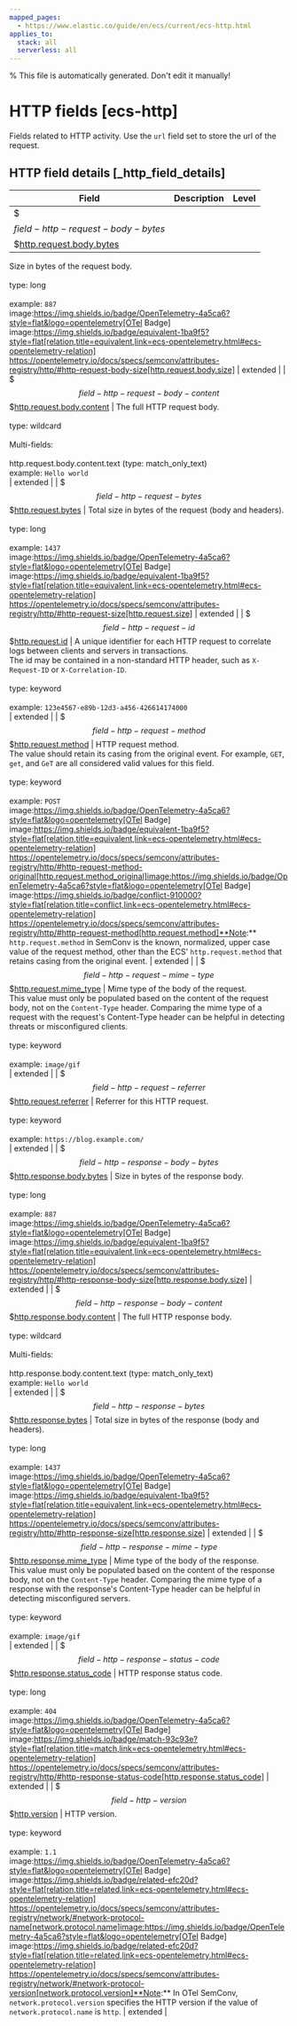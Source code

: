 ```yaml
---
mapped_pages:
  - https://www.elastic.co/guide/en/ecs/current/ecs-http.html
applies_to:
  stack: all
  serverless: all
---
```

% This file is automatically generated. Don't edit it manually!

# HTTP fields [ecs-http]

Fields related to HTTP activity. Use the `url` field set to store the url of the request.

## HTTP field details [_http_field_details]

| Field | Description | Level |
| --- | --- | --- |
| $$$field-http-request-body-bytes$$$[http.request.body.bytes](#field-http-request-body-bytes) |
Size in bytes of the request body.<br><br>type: long<br><br>
example: `887`<br>image:https://img.shields.io/badge/OpenTelemetry-4a5ca6?style=flat&logo=opentelemetry[OTel Badge] image:https://img.shields.io/badge/equivalent-1ba9f5?style=flat[relation,title=equivalent,link=ecs-opentelemetry.html#ecs-opentelemetry-relation] https://opentelemetry.io/docs/specs/semconv/attributes-registry/http/#http-request-body-size[http.request.body.size] | extended |
| $$$field-http-request-body-content$$$[http.request.body.content](#field-http-request-body-content) |
The full HTTP request body.<br><br>type: wildcard<br><br>
Multi-fields:<br><br>
http.request.body.content.text (type: match_only_text)<br>
example: `Hello world`<br> | extended |
| $$$field-http-request-bytes$$$[http.request.bytes](#field-http-request-bytes) |
Total size in bytes of the request (body and headers).<br><br>type: long<br><br>
example: `1437`<br>image:https://img.shields.io/badge/OpenTelemetry-4a5ca6?style=flat&logo=opentelemetry[OTel Badge] image:https://img.shields.io/badge/equivalent-1ba9f5?style=flat[relation,title=equivalent,link=ecs-opentelemetry.html#ecs-opentelemetry-relation] https://opentelemetry.io/docs/specs/semconv/attributes-registry/http/#http-request-size[http.request.size] | extended |
| $$$field-http-request-id$$$[http.request.id](#field-http-request-id) |
A unique identifier for each HTTP request to correlate logs between clients and servers in transactions.<br>The id may be contained in a non-standard HTTP header, such as `X-Request-ID` or `X-Correlation-ID`.<br><br>type: keyword<br><br>
example: `123e4567-e89b-12d3-a456-426614174000`<br> | extended |
| $$$field-http-request-method$$$[http.request.method](#field-http-request-method) |
HTTP request method.<br>The value should retain its casing from the original event. For example, `GET`, `get`, and `GeT` are all considered valid values for this field.<br><br>type: keyword<br><br>
example: `POST`<br>image:https://img.shields.io/badge/OpenTelemetry-4a5ca6?style=flat&logo=opentelemetry[OTel Badge] image:https://img.shields.io/badge/equivalent-1ba9f5?style=flat[relation,title=equivalent,link=ecs-opentelemetry.html#ecs-opentelemetry-relation] https://opentelemetry.io/docs/specs/semconv/attributes-registry/http/#http-request-method-original[http.request.method_original]image:https://img.shields.io/badge/OpenTelemetry-4a5ca6?style=flat&logo=opentelemetry[OTel Badge] image:https://img.shields.io/badge/conflict-910000?style=flat[relation,title=conflict,link=ecs-opentelemetry.html#ecs-opentelemetry-relation] https://opentelemetry.io/docs/specs/semconv/attributes-registry/http/#http-request-method[http.request.method]**Note:** `http.request.method` in SemConv is the known, normalized, upper case value of the request method, other than the ECS' `http.request.method` that retains casing from the original event.
 | extended |
| $$$field-http-request-mime-type$$$[http.request.mime_type](#field-http-request-mime-type) |
Mime type of the body of the request.<br>This value must only be populated based on the content of the request body, not on the `Content-Type` header. Comparing the mime type of a request with the request's Content-Type header can be helpful in detecting threats or misconfigured clients.<br><br>type: keyword<br><br>
example: `image/gif`<br> | extended |
| $$$field-http-request-referrer$$$[http.request.referrer](#field-http-request-referrer) |
Referrer for this HTTP request.<br><br>type: keyword<br><br>
example: `https://blog.example.com/`<br> | extended |
| $$$field-http-response-body-bytes$$$[http.response.body.bytes](#field-http-response-body-bytes) |
Size in bytes of the response body.<br><br>type: long<br><br>
example: `887`<br>image:https://img.shields.io/badge/OpenTelemetry-4a5ca6?style=flat&logo=opentelemetry[OTel Badge] image:https://img.shields.io/badge/equivalent-1ba9f5?style=flat[relation,title=equivalent,link=ecs-opentelemetry.html#ecs-opentelemetry-relation] https://opentelemetry.io/docs/specs/semconv/attributes-registry/http/#http-response-body-size[http.response.body.size] | extended |
| $$$field-http-response-body-content$$$[http.response.body.content](#field-http-response-body-content) |
The full HTTP response body.<br><br>type: wildcard<br><br>
Multi-fields:<br><br>
http.response.body.content.text (type: match_only_text)<br>
example: `Hello world`<br> | extended |
| $$$field-http-response-bytes$$$[http.response.bytes](#field-http-response-bytes) |
Total size in bytes of the response (body and headers).<br><br>type: long<br><br>
example: `1437`<br>image:https://img.shields.io/badge/OpenTelemetry-4a5ca6?style=flat&logo=opentelemetry[OTel Badge] image:https://img.shields.io/badge/equivalent-1ba9f5?style=flat[relation,title=equivalent,link=ecs-opentelemetry.html#ecs-opentelemetry-relation] https://opentelemetry.io/docs/specs/semconv/attributes-registry/http/#http-response-size[http.response.size] | extended |
| $$$field-http-response-mime-type$$$[http.response.mime_type](#field-http-response-mime-type) |
Mime type of the body of the response.<br>This value must only be populated based on the content of the response body, not on the `Content-Type` header. Comparing the mime type of a response with the response's Content-Type header can be helpful in detecting misconfigured servers.<br><br>type: keyword<br><br>
example: `image/gif`<br> | extended |
| $$$field-http-response-status-code$$$[http.response.status_code](#field-http-response-status-code) |
HTTP response status code.<br><br>type: long<br><br>
example: `404`<br>image:https://img.shields.io/badge/OpenTelemetry-4a5ca6?style=flat&logo=opentelemetry[OTel Badge] image:https://img.shields.io/badge/match-93c93e?style=flat[relation,title=match,link=ecs-opentelemetry.html#ecs-opentelemetry-relation] https://opentelemetry.io/docs/specs/semconv/attributes-registry/http/#http-response-status-code[http.response.status_code] | extended |
| $$$field-http-version$$$[http.version](#field-http-version) |
HTTP version.<br><br>type: keyword<br><br>
example: `1.1`<br>image:https://img.shields.io/badge/OpenTelemetry-4a5ca6?style=flat&logo=opentelemetry[OTel Badge] image:https://img.shields.io/badge/related-efc20d?style=flat[relation,title=related,link=ecs-opentelemetry.html#ecs-opentelemetry-relation] https://opentelemetry.io/docs/specs/semconv/attributes-registry/network/#network-protocol-name[network.protocol.name]image:https://img.shields.io/badge/OpenTelemetry-4a5ca6?style=flat&logo=opentelemetry[OTel Badge] image:https://img.shields.io/badge/related-efc20d?style=flat[relation,title=related,link=ecs-opentelemetry.html#ecs-opentelemetry-relation] https://opentelemetry.io/docs/specs/semconv/attributes-registry/network/#network-protocol-version[network.protocol.version]**Note:** In OTel SemConv, `network.protocol.version` specifies the HTTP version if the value of `network.protocol.name` is `http`.
 | extended |


